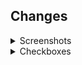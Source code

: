 ## Changes

<!-- A clear and detailed description of the changes that you have done -->

<details>
<summary>Screenshots</summary>
<!-- 
  Screenshots of the code running (if applicable)
  Including these screenshots will assist the reviewing and speeding up the process
-->

</details>

<details>
<summary>Checkboxes</summary>

- [x] I've added new features.
- [ ] I've fixed bug. (_optional_ you can mention a issue if there is one)
- [ ] I've corrected the spelling in README, documentation, etc.
- [ ] I've check for issues. (`npm run lint`)
- [ ] I've fixed my formatting. (`npm run prettier`)

</details>
